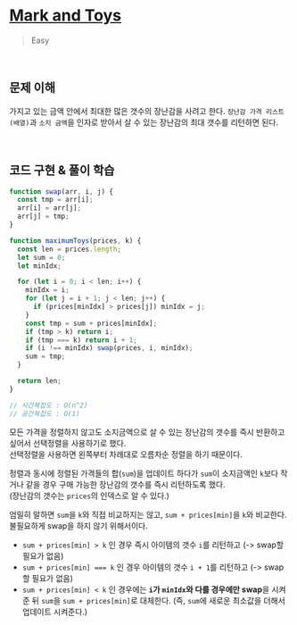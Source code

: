 # [Mark and Toys](https://www.hackerrank.com/challenges/mark-and-toys/problem?h_l=interview&playlist_slugs%5B%5D=interview-preparation-kit&playlist_slugs%5B%5D=sorting)

> Easy

<br />

## 문제 이해

가지고 있는 금액 안에서 최대한 많은 갯수의 장난감을 사려고 한다.
`장난감 가격 리스트(배열)`과 `소지 금액`을 인자로 받아서 살 수 있는 장난감의 최대 갯수를 리턴하면 된다.

<br />

## 코드 구현 & 풀이 학습

```js
function swap(arr, i, j) {
  const tmp = arr[i];
  arr[i] = arr[j];
  arr[j] = tmp;
}

function maximumToys(prices, k) {
  const len = prices.length;
  let sum = 0;
  let minIdx;

  for (let i = 0; i < len; i++) {
    minIdx = i;
    for (let j = i + 1; j < len; j++) {
      if (prices[minIdx] > prices[j]) minIdx = j;
    }
    const tmp = sum + prices[minIdx];
    if (tmp > k) return i;
    if (tmp === k) return i + 1;
    if (i !== minIdx) swap(prices, i, minIdx);
    sum = tmp;
  }

  return len;
}

// 시간복잡도 : O(n^2)
// 공간복잡도 : O(1)
```

모든 가격을 정렬하지 않고도 소지금액으로 살 수 있는 장난감의 갯수를 즉시 반환하고 싶어서 선택정렬을 사용하기로 했다.  
선택정렬을 사용하면 왼쪽부터 차례대로 오름차순 정렬을 하기 때문이다.

정렬과 동시에 정렬된 가격들의 합(`sum`)을 업데이트 하다가 `sum`이 소지금액인 `k`보다 작거나 같을 경우 구매 가능한 장난감의 갯수를 즉시 리턴하도록 했다.  
(장난감의 갯수는 `prices`의 인덱스로 알 수 있다.)

엄밀히 말하면 `sum`을 `k`와 직접 비교하지는 않고, `sum + prices[min]`을 `k`와 비교한다. 불필요하게 swap을 하지 않기 위해서이다.

- `sum + prices[min] > k` 인 경우 즉시 아이템의 갯수 `i`를 리턴하고 (-> swap할 필요가 없음)
- `sum + prices[min] === k` 인 경우 아이템의 갯수 `i + 1`를 리턴하고 (-> swap할 필요가 없음)
- `sum + prices[min] < k` 인 경우에는 **`i`가 `minIdx`와 다를 경우에만 swap**을 시켜준 뒤 `sum`을 `sum + prices[min]`로 대체한다. (즉, `sum`에 새로운 최소값을 더해서 업데이트 시켜준다.)

